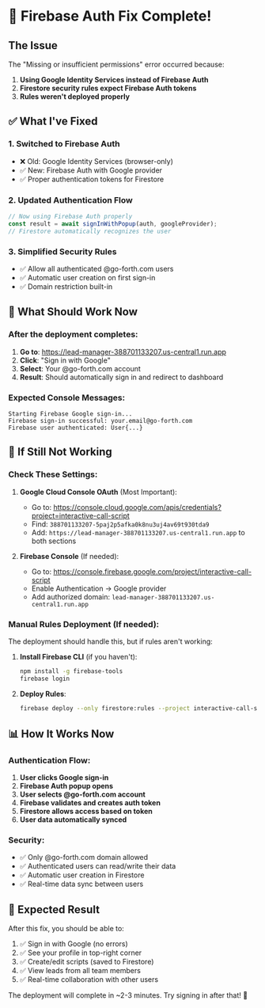 # 🔧 Firebase Auth Fix Complete!

## The Issue
The "Missing or insufficient permissions" error occurred because:
1. **Using Google Identity Services instead of Firebase Auth**
2. **Firestore security rules expect Firebase Auth tokens**
3. **Rules weren't deployed properly**

## ✅ What I've Fixed

### 1. Switched to Firebase Auth
- ❌ Old: Google Identity Services (browser-only)
- ✅ New: Firebase Auth with Google provider
- ✅ Proper authentication tokens for Firestore

### 2. Updated Authentication Flow
```javascript
// Now using Firebase Auth properly
const result = await signInWithPopup(auth, googleProvider);
// Firestore automatically recognizes the user
```

### 3. Simplified Security Rules
- ✅ Allow all authenticated @go-forth.com users
- ✅ Automatic user creation on first sign-in
- ✅ Domain restriction built-in

## 🚀 What Should Work Now

### After the deployment completes:

1. **Go to**: https://lead-manager-388701133207.us-central1.run.app
2. **Click**: "Sign in with Google"  
3. **Select**: Your @go-forth.com account
4. **Result**: Should automatically sign in and redirect to dashboard

### Expected Console Messages:
```
Starting Firebase Google sign-in...
Firebase sign-in successful: your.email@go-forth.com
Firebase user authenticated: User{...}
```

## 🐛 If Still Not Working

### Check These Settings:

1. **Google Cloud Console OAuth** (Most Important):
   - Go to: https://console.cloud.google.com/apis/credentials?project=interactive-call-script
   - Find: `388701133207-5paj2p5afka0k8nu3uj4av69t930tda9`
   - Add: `https://lead-manager-388701133207.us-central1.run.app` to both sections

2. **Firebase Console** (If needed):
   - Go to: https://console.firebase.google.com/project/interactive-call-script
   - Enable Authentication → Google provider
   - Add authorized domain: `lead-manager-388701133207.us-central1.run.app`

### Manual Rules Deployment (If needed):
The deployment should handle this, but if rules aren't working:

1. **Install Firebase CLI** (if you haven't):
   ```bash
   npm install -g firebase-tools
   firebase login
   ```

2. **Deploy Rules**:
   ```bash
   firebase deploy --only firestore:rules --project interactive-call-script
   ```

## 📊 How It Works Now

### Authentication Flow:
1. **User clicks Google sign-in**
2. **Firebase Auth popup opens**  
3. **User selects @go-forth.com account**
4. **Firebase validates and creates auth token**
5. **Firestore allows access based on token**
6. **User data automatically synced**

### Security:
- ✅ Only @go-forth.com domain allowed
- ✅ Authenticated users can read/write their data
- ✅ Automatic user creation in Firestore
- ✅ Real-time data sync between users

## 🎯 Expected Result

After this fix, you should be able to:
1. ✅ Sign in with Google (no errors)
2. ✅ See your profile in top-right corner
3. ✅ Create/edit scripts (saved to Firestore)
4. ✅ View leads from all team members
5. ✅ Real-time collaboration with other users

The deployment will complete in ~2-3 minutes. Try signing in after that! 🚀
